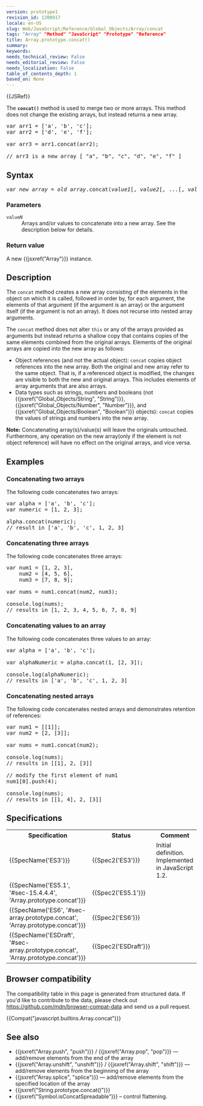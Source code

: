 ```yaml
---
version: prototype1
revision_id: 1300917
locale: en-US
slug: Web/JavaScript/Reference/Global_Objects/Array/concat
tags: "Array" "Method" "JavaScript" "Prototype" "Reference"
title: Array.prototype.concat()
summary: 
keywords: 
needs_technical_review: False
needs_editorial_review: False
needs_localization: False
table_of_contents_depth: 1
based_on: None
---
```

<div>{{JSRef}}</div>

<p>The <code><strong>concat()</strong></code> method is used to merge two or more arrays. This method does not change the existing arrays, but instead returns a new array.</p>

<pre class="brush: js">
var arr1 = ['a', 'b', 'c'];
var arr2 = ['d', 'e', 'f'];

var arr3 = arr1.concat(arr2);

// arr3 is a new array [ "a", "b", "c", "d", "e", "f" ]</pre>

<h2 id="Syntax">Syntax</h2>

<pre class="syntaxbox">
var <var>new_array</var> = <var>old_array</var>.concat(<var>value1</var>[, <var>value2</var>[, ...[, <var>valueN</var>]]])</pre>

<h3 id="Parameters">Parameters</h3>

<dl>
 <dt><code>value<em>N</em></code></dt>
 <dd>Arrays and/or values to concatenate into a new array. See the description below for details.</dd>
</dl>

<h3 id="Return_value">Return value</h3>

<p>A new {{jsxref("Array")}} instance.</p>

<h2 id="Description">Description</h2>

<p>The <code>concat</code> method creates a new array consisting of the elements in the object on which it is called, followed in order by, for each argument, the elements of that argument (if the argument is an array) or the argument itself (if the argument is not an array). It does not recurse into nested array arguments.</p>

<p>The <code>concat</code> method does not alter <code>this</code> or any of the arrays provided as arguments but instead returns a shallow copy that contains copies of the same elements combined from the original arrays. Elements of the original arrays are copied into the new array as follows:</p>

<ul>
 <li>Object references (and not the actual object): <code>concat</code> copies object references into the new array. Both the original and new array refer to the same object. That is, if a referenced object is modified, the changes are visible to both the new and original arrays. This includes elements of array arguments that are also arrays.</li>
 <li>Data types such&nbsp;as strings, numbers and booleans (not {{jsxref("Global_Objects/String", "String")}}, {{jsxref("Global_Objects/Number", "Number")}}, and {{jsxref("Global_Objects/Boolean", "Boolean")}} objects): <code>concat</code> copies the values of strings and numbers into the new array.</li>
</ul>

<div class="note">
<p><strong>Note:</strong> Concatenating array(s)/value(s) will leave the originals untouched. Furthermore, any operation on the new array(only if the element is not object reference)&nbsp;will have no effect on the original arrays, and vice versa.</p>
</div>

<h2 id="Examples">Examples</h2>

<h3 id="Concatenating_two_arrays">Concatenating two arrays</h3>

<p>The following code concatenates two arrays:</p>

<pre class="brush: js">
var alpha = ['a', 'b', 'c'];
var numeric = [1, 2, 3];

alpha.concat(numeric);
// result in ['a', 'b', 'c', 1, 2, 3]
</pre>

<h3 id="Concatenating_three_arrays">Concatenating three arrays</h3>

<p>The following code concatenates three arrays:</p>

<pre class="brush: js">
var num1 = [1, 2, 3],
    num2 = [4, 5, 6],
    num3 = [7, 8, 9];

var nums = num1.concat(num2, num3);

console.log(nums); 
// results in [1, 2, 3, 4, 5, 6, 7, 8, 9]
</pre>

<h3 id="Concatenating_values_to_an_array">Concatenating values to an array</h3>

<p>The following code concatenates three values to an array:</p>

<pre class="brush: js">
var alpha = ['a', 'b', 'c'];

var alphaNumeric = alpha.concat(1, [2, 3]);

console.log(alphaNumeric); 
// results in ['a', 'b', 'c', 1, 2, 3]
</pre>

<h3 id="Concatenating_nested_arrays">Concatenating nested arrays</h3>

<p>The following code concatenates nested arrays and demonstrates retention of references:</p>

<pre class="brush: js">
var num1 = [[1]];
var num2 = [2, [3]];

var nums = num1.concat(num2);

console.log(nums);
// results in [[1], 2, [3]]

// modify the first element of num1
num1[0].push(4);

console.log(nums);
// results in [[1, 4], 2, [3]]
</pre>

<h2 id="Specifications">Specifications</h2>

<table class="standard-table">
 <tbody>
  <tr>
   <th scope="col">Specification</th>
   <th scope="col">Status</th>
   <th scope="col">Comment</th>
  </tr>
  <tr>
   <td>{{SpecName('ES3')}}</td>
   <td>{{Spec2('ES3')}}</td>
   <td>Initial definition. Implemented in JavaScript 1.2.</td>
  </tr>
  <tr>
   <td>{{SpecName('ES5.1', '#sec-15.4.4.4', 'Array.prototype.concat')}}</td>
   <td>{{Spec2('ES5.1')}}</td>
   <td>&nbsp;</td>
  </tr>
  <tr>
   <td>{{SpecName('ES6', '#sec-array.prototype.concat', 'Array.prototype.concat')}}</td>
   <td>{{Spec2('ES6')}}</td>
   <td>&nbsp;</td>
  </tr>
  <tr>
   <td>{{SpecName('ESDraft', '#sec-array.prototype.concat', 'Array.prototype.concat')}}</td>
   <td>{{Spec2('ESDraft')}}</td>
   <td>&nbsp;</td>
  </tr>
 </tbody>
</table>

<h2 id="Browser_compatibility">Browser compatibility</h2>

<div>
<div class="hidden">The compatibility table in this page is generated from structured data. If you'd like to contribute to the data, please check out <a href="https://github.com/mdn/browser-compat-data">https://github.com/mdn/browser-compat-data</a> and send us a pull request.</div>

<p>{{Compat("javascript.builtins.Array.concat")}}</p>
</div>

<h2 id="See_also">See also</h2>

<ul>
 <li>{{jsxref("Array.push", "push")}} / {{jsxref("Array.pop", "pop")}}&nbsp;— add/remove elements from the end of the array</li>
 <li>{{jsxref("Array.unshift", "unshift")}} / {{jsxref("Array.shift", "shift")}}&nbsp;— add/remove elements from the beginning of the array</li>
 <li>{{jsxref("Array.splice", "splice")}}&nbsp;— add/remove elements from the specified location of the array</li>
 <li>{{jsxref("String.prototype.concat()")}}</li>
 <li>{{jsxref("Symbol.isConcatSpreadable")}} – control flattening.</li>
</ul>

